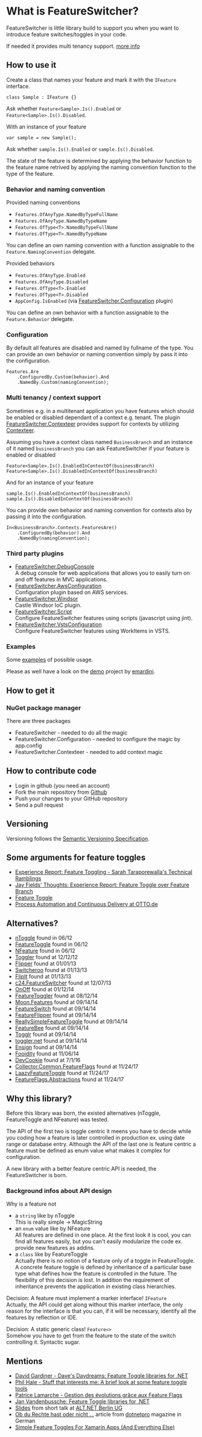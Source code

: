 # What is FeatureSwitcher?

FeatureSwitcher is little library build to support you when you want to introduce feature switches/toggles in your code.

If needed it provides multi tenancy support. [more info](#multi-tenancy--context-support)

## How to use it

Create a class that names your feature and mark it with the `IFeature` interface.

	class Sample : IFeature {}

Ask whether `Feature<Sample>.Is().Enabled` or `Feature<Sample>.Is().Disabled`.

With an instance of your feature 

	var sample = new Sample();

Ask whether `sample.Is().Enabled` or `sample.Is().Disabled`.

The state of the feature is determined by applying the behavior function to the feature name retrived by applying the naming convention function to the type of the feature.

### Behavior and naming convention

Provided naming conventions

* `Features.OfAnyType.NamedByTypeFullName`
* `Features.OfAnyType.NamedByTypeName`
* `Features.OfType<T>.NamedByTypeFullName`
* `Features.OfType<T>.NamedByTypeName`

You can define an own naming convention with a function assignable to the `Feature.NamingConvention` delegate.

Provided behaviors

* `Features.OfAnyType.Enabled`
* `Features.OfAnyType.Disabled`
* `Features.OfType<T>.Enabled`
* `Features.OfType<T>.Disabled`
* `AppConfig.IsEnabled` (via [FeatureSwitcher.Configuration](https://github.com/mexx/FeatureSwitcher.Configuration) plugin)

You can define an own behavior with a function assignable to the `Feature.Behavior` delegate.

### Configuration

By default all features are disabled and named by fullname of the type.
You can provide an own behavior or naming convention simply by pass it into the configuration.

	Features.Are
		.ConfiguredBy.Custom(behavior).And
		.NamedBy.Custom(namingConvention);

### Multi tenancy / context support

Sometimes e.g. in a multitenant application you have features which should be enabled or disabled dependant of a context e.g. tenant. The plugin [FeatureSwitcher.Contexteer](https://github.com/mexx/FeatureSwitcher.Contexteer) provides support for contexts by utilizing [Contexteer](https://github.com/mexx/Contexteer).

Assuming you have a context class named `BusinessBranch` and an instance of it named `businessBranch` you can ask FeatureSwitcher if your feature is enabled or disabled

	Feature<Sample>.Is().EnabledInContextOf(businessBranch)
	Feature<Sample>.Is().DisabledInContextOf(businessBranch)

And for an instance of your feature

	sample.Is().EnabledInContextOf(businessBranch)
	sample.Is().DisabledInContextOf(businessBranch)

You can provide own behavior and naming convention for contexts also by passing it into the configuration.

	In<BusinessBranch>.Contexts.FeaturesAre()
		.ConfiguredBy(behavior).And
		.NamedBy(namingConvention);

### Third party plugins
 
 * [FeatureSwitcher.DebugConsole](https://github.com/queueit/FeatureSwitcher.DebugConsole)<br/>
    A debug console for web applications that allows you to easily turn on and off features in MVC applications.
 * [FeatureSwitcher.AwsConfiguration](https://github.com/queueit/FeatureSwitcher.AwsConfiguration)<br/>
    Configuration plugin based on AWS services.
 * [FeatureSwitcher.Windsor](https://github.com/queueit/FeatureSwitcher.Windsor)<br/>
    Castle Windsor IoC plugin.
 * [FeatureSwitcher.Script](https://github.com/xunilrj/FeatureSwitcher.Script)<br/>
    Configure FeatureSwitcher features using scripts (javascript using jint).
 * [FeatureSwitcher.VstsConfiguration](https://github.com/AlegriGroup/FeatureSwitcher.VstsConfiguration)<br/>
    Configure FeatureSwitcher features using WorkItems in VSTS.

### Examples

Some [examples](https://github.com/mexx/FeatureSwitcher.Examples) of possible usage.

Please as well have a look on the [demo](https://github.com/emardini/FeatureSwitcherDemo) project by [emardini](https://github.com/emardini).

## How to get it

### NuGet package manager

There are three packages
 
* FeatureSwitcher - needed to do all the magic
* FeatureSwitcher.Configuration - needed to configure the magic by app.config
* FeatureSwitcher.Contexteer - needed to add context magic

## How to contribute code

* Login in github (you need an account)
* Fork the main repository from [Github](https://github.com/mexx/FeatureSwitcher)
* Push your changes to your GitHub repository
* Send a pull request

## Versioning

Versioning follows the [Semantic Versioning Specification](http://semver.org/).

## Some arguments for feature toggles

* [Experience Report: Feature Toggling - Sarah Taraporewalla's Technical Ramblings](http://sarahtaraporewalla.com/design/experience-report-feature-toggling/)
* [Jay Fields' Thoughts: Experience Report: Feature Toggle over Feature Branch](http://blog.jayfields.com/2010/10/experience-report-feature-toggle-over.html)
* [Feature Toggle](http://martinfowler.com/bliki/FeatureToggle.html)
* [Process Automation and Continuous Delivery at OTTO.de](http://dev.otto.de/2015/11/24/process-automation-and-continuous-delivery-at-otto-de/)

## Alternatives?

* [nToggle](https://github.com/SteveMoyer/nToggle) found in 06/12
* [FeatureToggle](https://github.com/jason-roberts/FeatureToggle) found in 06/12
* [NFeature](https://github.com/benaston/NFeature) found in 06/12
* [Toggler](https://github.com/manojlds/Toggler) found at 12/12/12
* [Flipper](https://msarchet.github.com/Flipper) found at 01/01/13
* [Switcheroo](https://github.com/rhanekom/Switcheroo) found at 01/13/13
* [FlipIt](https://github.com/timscott/flipit) found at 01/13/13
* [c24.FeatureSwitcher](https://github.com/CHECK24/c24.FeatureSwitcher) found at 12/07/13
* [OnOff](https://github.com/larsw/OnOff) found at 01/12/14
* [FeatureToggler](https://github.com/hamidshahid/FeatureToggler) found at 08/12/14
* [Moon.Features](http://git.mooncode.net/moon.features) found at 09/14/14
* [FeatureSwitch](https://github.com/valdisiljuconoks/FeatureSwitch) found at 09/14/14
* [FeatureFlipper](https://github.com/ycrumeyrolle/FeatureFlipper) found at 09/14/14
* [ReallySimpleFeatureToggle](https://github.com/davidwhitney/ReallySimpleFeatureToggle) found at 09/14/14
* [FeatureBee](https://github.com/autoscout24/featurebee) found at 09/14/14
* [Togglr](https://github.com/jensandresen/togglr) found at 09/14/14
* [toggler.net](https://github.com/garfieldmoore/Feature-Toggle) found at 09/14/14
* [Ensign](https://github.com/sddaniels/Ensign) found at 09/14/14
* [Fooidity](https://github.com/phatboyg/Fooidity) found at 11/06/14
* [DevCookie](https://github.com/cottsak/DevCookie) found at 7/1/16
* [Collector.Common.FeatureFlags](https://github.com/collector-bank/common-featureflags) found at 11/24/17
* [LaazyFeatureToggle](https://github.com/laazyj/LaazyFeatureToggle) found at 11/24/17
* [FeatureFlags.Abstractions](https://github.com/sragu/FeatureFlags.Abstractions.git) found at 11/24/17

## Why this library?

Before this library was born, the existed alternatives (nToggle, FeatureToggle and NFeature) was tested.

The API of the first two is toggle centric it meens you have to decide while you coding how a feature is later controlled in production ex. using date range or database entry. Although the API of the last one is feature centric a feature must be defined as enum value what makes it complex for configuration.

A new library with a better feature centric API is needed, the FeatureSwitcher is born.

### Background infos about API design

Why is a feature not<br/>
* a `string` like by nToggle<br/>
   This is really simple -> MagicString
* an `enum` value like by NFeature<br/>
   All features are defined in one place. At the first look it is cool, you can find all features easily, but you can't easily modularize the code ex. provide new features as addins.
* a `class` like by FeatureToggle<br/>
   Actually there is no notion of a feature only of a toggle in FeatureToggle. A concrete feature toggle is defined by inheritance of a particular base type what defines how the feature is controlled in the future. The flexibility of this decision is lost. In addition the requirement of inheritance prevents the application in existing class hierarchies.

Decision: A feature must implement a marker interface! `IFeature`<br/>
Actually, the API could get along without this marker interface, the only reason for the interface is that you can, if it will be necessary, identify all the features by reflection or IDE.

Decision: A static generic class! `Feature<>`<br/>
Somehow you have to get from the feature to the state of the switch controlling it. Syntactic sugar.

## Mentions

* [David Gardiner - Dave's Daydreams: Feature Toggle libraries for .NET](http://david.gardiner.net.au/2012/07/feature-toggle-libraries-for-net.html)
* [Phil Hale - Stuff that interests me: A brief look at some feature toggle tools](http://www.philjhale.com/2012/07/a-brief-look-at-some-feature-toggle.html)
* [Patrice Lamarche - Gestion des évolutions grâce aux Feature Flags](http://patricelamarche.net/2013/03/11/gestion-des-volutions-grce-aux-feature-flags)
* [Jan Vandenbussche: Feature Toggle libraries for .NET](http://blog.janvandenbussche.be/2013/10/feature-toggle-libraries-for-net.html)
* [Slides](https://slid.es/mexx/featureswitcher) from short talk at [ALT.NET Berlin UG](http://www.altnetberlin.de)
* [Ob du Rechte hast oder nicht ...](http://www.dotnetpro.de/A1501Frameworks) article from [dotnetpro](http://www.dotnetpro.de/) magazine in German
* [Simple Feature Toggles For Xamarin Apps (And Everything Else)](https://thomasbandt.com/simple-feature-toggles-for-xamarin-apps-and-everything-else)
